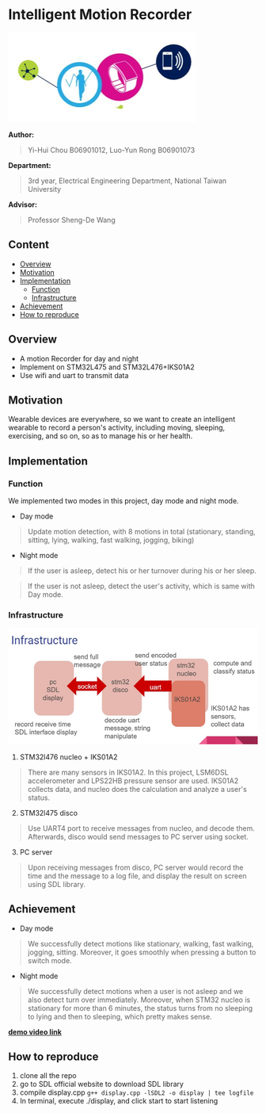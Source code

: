 # Intelligent Motion Recorder
![image](STM32Cube.JPG)


**Author:**
> Yi-Hui Chou B06901012,
> Luo-Yun Rong B06901073


**Department:**
> 3rd year, Electrical Engineering Department, National Taiwan University


**Advisor:**
> Professor Sheng-De Wang

## Content
- [Overview](#overview)
- [Motivation](#motivation)
- [Implementation](#implementation)
    + [Function](#function)
    + [Infrastructure](#infrastructure)
- [Achievement](#achievement)
- [How to reproduce](#how-to-reproduce)


## Overview
- A motion Recorder for day and night
- Implement on STM32L475 and STM32L476+IKS01A2
- Use wifi and uart to transmit data

## Motivation
Wearable devices are everywhere, so we want to create an  intelligent wearable to record a person's activity, including moving, sleeping, exercising, and so on, so as to manage his or her health.


## Implementation
### Function
We implemented two modes in this project, day mode and night mode.
- Day mode
> Update motion detection, with 8 motions in total (stationary, standing, sitting, lying, walking,          fast walking, jogging, biking)
- Night mode
> If the user is asleep, detect his or her turnover during his or her sleep.

> If the user is not asleep, detect the user's activity, which is same with Day mode.

### Infrastructure
![image](Infrastruture.JPG)
1. STM32l476 nucleo + IKS01A2
> There are many sensors in IKS01A2.  In this project, LSM6DSL accelerometer and LPS22HB pressure sensor are used.  IKS01A2  collects data, and nucleo does the calculation and analyze a user's status.

2. STM32l475 disco
> Use UART4 port to receive messages from nucleo, and decode them.  Afterwards, disco would send messages to PC server using socket.

3. PC server
> Upon receiving messages from disco, PC server would record the time and the message to a log file, and display the result on screen using SDL library.
   

## Achievement
- Day mode
> We successfully detect motions like stationary, walking, fast walking, jogging, sitting.  Moreover, it goes smoothly when pressing a button to switch mode. 

- Night mode
> We successfully detect motions when a user is not asleep and we also detect turn over immediately.  Moreover, when STM32 nucleo is stationary for more than 6 minutes, the status turns from no sleeping to lying and then to sleeping, which pretty makes sense.


**[demo video link](https://drive.google.com/open?id=1mKJFM953Cb-rhk2k8j25r6vZ5kqS9A22)**


## How to reproduce
 1. clone all the repo
 2. go to SDL official website to download SDL library
 3. compile display.cpp `g++ display.cpp -lSDL2 -o display | tee logfile`
 4. In terminal, execute ./display, and click start to start listening
